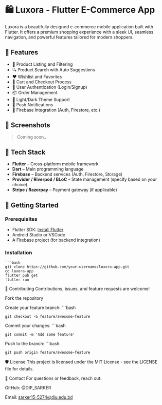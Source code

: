 # 🛍️ Luxora - Flutter E-Commerce App

Luxora is a beautifully designed e-commerce mobile application built with Flutter. It offers a premium shopping experience with a sleek UI, seamless navigation, and powerful features tailored for modern shoppers.

## 📱 Features

- 🛒 Product Listing and Filtering
- 🔍 Product Search with Auto Suggestions
- ❤️ Wishlist and Favorites
- 🧾 Cart and Checkout Process
- 🔐 User Authentication (Login/Signup)
- 📦 Order Management
- 🌙 Light/Dark Theme Support
- 🔔 Push Notifications
- 📡 Firebase Integration (Auth, Firestore, etc.)

## 📸 Screenshots
<!-- Add screenshots of your app here -->
> Coming soon...

## 🧱 Tech Stack

- **Flutter** – Cross-platform mobile framework
- **Dart** – Main programming language
- **Firebase** – Backend services (Auth, Firestore, Storage)
- **Provider / Riverpod / BLoC** – State management (specify based on your choice)
- **Stripe / Razorpay** – Payment gateway (if applicable)

## 🚀 Getting Started

### Prerequisites

- Flutter SDK: [Install Flutter](https://flutter.dev/docs/get-started/install)
- Android Studio or VSCode
- A Firebase project (for backend integration)

### Installation

    ```bash
    git clone https://github.com/your-username/luxora-app.git
    cd luxora-app
    flutter pub get
    flutter run


🤝 Contributing
Contributions, issues, and feature requests are welcome!

Fork the repository

Create your feature branch: 
    ```bash

    git checkout -b feature/awesome-feature

Commit your changes: 
    ```bash
    
    git commit -m 'Add some feature'

Push to the branch: 
    ```bash
    
    git push origin feature/awesome-feature

🛡️ License
This project is licensed under the MIT License - see the LICENSE file for details.

💬 Contact
For questions or feedback, reach out:

GitHub: @DIP_SARKER

Email: sarker15-5274@diu.edu.bd
